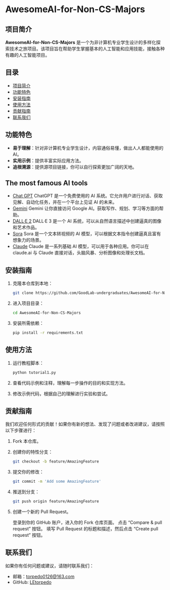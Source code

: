 # AwesomeAI-for-Non-CS-Majors

## 项目简介

**AwesomeAI-for-Non-CS-Majors** 是一个为非计算机专业学生设计的多样化探索技术之旅项目。该项目旨在帮助学生掌握基本的人工智能和应用技能，接触各种有趣的人工智能项目。

## 目录

- [项目简介](#项目简介)
- [功能特色](#功能特色)
- [安装指南](#安装指南)
- [使用方法](#使用方法)
- [贡献指南](#贡献指南)
- [联系我们](#联系我们)

## 功能特色

- **易于理解**：针对非计算机专业学生设计，内容通俗易懂，做出人人都能使用的AI。
- **实用示例**：提供丰富实际应用方法。
- **追根溯源**：提供源项目链接，你可以自行探索更加广阔的天地。

## The most famous AI tools

* [Chat GPT](https://chat.openai.com/) ChatGPT 是一个免费使用的 AI 系统。它允许用户进行对话、获取见解、自动化任务，并在一个平台上见证 AI 的未来。
* [Gemini](https://gemini.google.com/) Gemini 让你直接访问 Google AI。获取写作、规划、学习等方面的帮助。
* [DALL·E 2](https://openai.com/dall-e-3) DALL·E 3 是一个 AI 系统，可以从自然语言描述中创建逼真的图像和艺术作品。
* [Sora](https://openai.com/sora) Sora 是一个文本转视频的 AI 模型，可以根据文本指令创建逼真且富有想象力的场景。
* [Claude](https://www.anthropic.com/claude) Claude 是一系列基础 AI 模型，可以用于各种应用。你可以在 claude.ai 与 Claude 直接对话，头脑风暴、分析图像和处理长文档。

## 安装指南

1. 克隆本仓库到本地：

   ```bash
   git clone https://github.com/GoodLab-undergraduates/AwesomeAI-for-Non-CS-Majors.git
   ```

2. 进入项目目录：

   ```bash
   cd AwesomeAI-for-Non-CS-Majors
   ```

3. 安装所需依赖：

   ```bash
   pip install -r requirements.txt
   ```

## 使用方法

1. 运行教程脚本：

   ```bash
   python tutorial1.py
   ```

2. 查看代码示例和注释，理解每一步操作的目的和实现方法。

3. 修改示例代码，根据自己的理解进行实验和尝试。

## 贡献指南

我们欢迎任何形式的贡献！如果你有新的想法、发现了问题或者改进建议，请按照以下步骤进行：

1. Fork 本仓库。
2. 创建你的特性分支：

   ```bash
   git checkout -b feature/AmazingFeature
   ```

3. 提交你的修改：

   ```bash
   git commit -m 'Add some AmazingFeature'
   ```

4. 推送到分支：

   ```bash
   git push origin feature/AmazingFeature
   ```

5. 创建一个新的 Pull Request。

   登录到你的 GitHub 账户，进入你的 Fork 仓库页面。
   点击 “Compare & pull request” 按钮。
   填写 Pull Request 的标题和描述，然后点击 “Create pull request” 按钮。

## 联系我们

如果你有任何问题或建议，请随时联系我们：

- 邮箱：torpedo0126@163.com
- GitHub: [LEtorpedo](https://github.com/Letorpedo)


